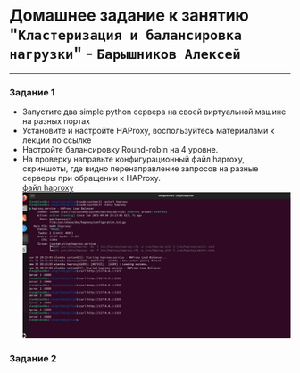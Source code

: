 # Домашнее задание к занятию "`Кластеризация и балансировка нагрузки`" - `Барышников Алексей`

---

### Задание 1  
* Запустите два simple python сервера на своей виртуальной машине на разных портах
* Установите и настройте HAProxy, воспользуйтесь материалами к лекции по ссылке
* Настройте балансировку Round-robin на 4 уровне.
* На проверку направьте конфигурационный файл haproxy, скриншоты, где видно перенаправление запросов на разные серверы при обращении к HAProxy.  
[файл haproxy](/haproxy1.cfg)
![скриншот](/img/1.jpg)

### Задание 2


